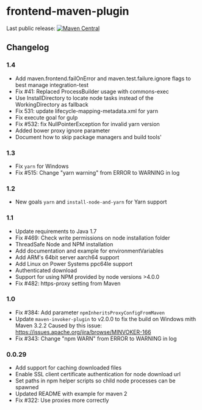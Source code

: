 # frontend-maven-plugin

Last public release: [![Maven Central](https://maven-badges.herokuapp.com/maven-central/com.github.eirslett/frontend-maven-plugin/badge.svg?style=flat)](https://maven-badges.herokuapp.com/maven-central/com.github.eirslett/frontend-maven-plugin/)

## Changelog

### 1.4

* Add maven.frontend.failOnError and maven.test.failure.ignore flags to best manage integration-test
* Fix #41: Replaced ProcessBuilder usage with commons-exec
* Use InstallDirectory to locate node tasks instead of the WorkingDirectory as fallback
* Fix 531: update lifecycle-mapping-metadata.xml for yarn
* Fix execute goal for gulp
* Fix #532: fix NullPointerException for invalid yarn version
* Added bower proxy ignore parameter
* Document how to skip package managers and build tools'

### 1.3

* Fix `yarn` for Windows
* Fix #515: Change "yarn warning" from ERROR to WARNING in log

### 1.2

* New goals `yarn` and `install-node-and-yarn` for Yarn support 

### 1.1

* Update requirements to Java 1.7
* Fix #469: Check write permissions on node installation folder
* ThreadSafe Node and NPM installation
* Add documentation and example for environmentVariables 
* Add ARM's 64bit server aarch64 support
* Add Linux on Power Systems ppc64le support
* Authenticated download
* Support for using NPM provided by node versions >4.0.0
* Fix #482: https-proxy setting from Maven

### 1.0

* Fix #384: Add parameter `npmInheritsProxyConfigFromMaven` 
* Update `maven-invoker-plugin` to v2.0.0 to fix the build on Windows mith Maven 3.2.2
  Caused by this issue: https://issues.apache.org/jira/browse/MINVOKER-166
* Fix #343: Change "npm WARN" from ERROR to WARNING in log


### 0.0.29

* Add support for caching downloaded files
* Enable SSL client certificate authentication for node download url
* Set paths in npm helper scripts so child node processes can be spawned
* Updated README with example for maven 2
* Fix #322: Use proxies more correctly

